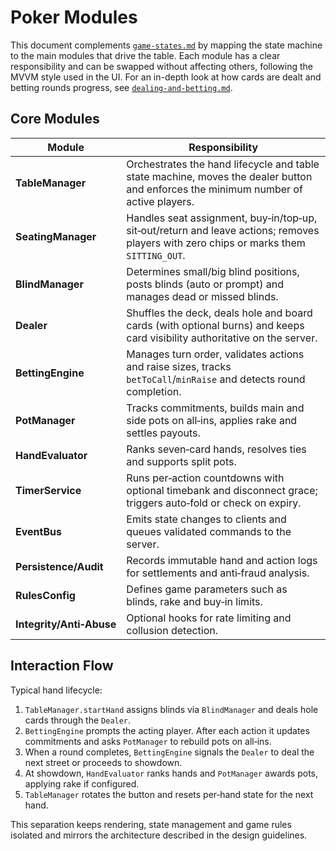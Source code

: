 # Poker Modules

This document complements [`game-states.md`](./game-states.md) by mapping the
state machine to the main modules that drive the table. Each module has a
clear responsibility and can be swapped without affecting others, following the
MVVM style used in the UI. For an in-depth look at how cards are dealt and
betting rounds progress, see [`dealing-and-betting.md`](./dealing-and-betting.md).

## Core Modules

| Module                   | Responsibility                                                                                                                         |
| ------------------------ | -------------------------------------------------------------------------------------------------------------------------------------- |
| **TableManager**         | Orchestrates the hand lifecycle and table state machine, moves the dealer button and enforces the minimum number of active players.    |
| **SeatingManager**       | Handles seat assignment, buy‑in/top‑up, sit‑out/return and leave actions; removes players with zero chips or marks them `SITTING_OUT`. |
| **BlindManager**         | Determines small/big blind positions, posts blinds (auto or prompt) and manages dead or missed blinds.                                 |
| **Dealer**               | Shuffles the deck, deals hole and board cards (with optional burns) and keeps card visibility authoritative on the server.             |
| **BettingEngine**        | Manages turn order, validates actions and raise sizes, tracks `betToCall`/`minRaise` and detects round completion.                     |
| **PotManager**           | Tracks commitments, builds main and side pots on all‑ins, applies rake and settles payouts.                                            |
| **HandEvaluator**        | Ranks seven‑card hands, resolves ties and supports split pots.                                                                         |
| **TimerService**         | Runs per‑action countdowns with optional timebank and disconnect grace; triggers auto‑fold or check on expiry.                         |
| **EventBus**             | Emits state changes to clients and queues validated commands to the server.                                                            |
| **Persistence/Audit**    | Records immutable hand and action logs for settlements and anti‑fraud analysis.                                                        |
| **RulesConfig**          | Defines game parameters such as blinds, rake and buy‑in limits.                                                                        |
| **Integrity/Anti‑Abuse** | Optional hooks for rate limiting and collusion detection.                                                                              |

## Interaction Flow

Typical hand lifecycle:

1. `TableManager.startHand` assigns blinds via `BlindManager` and deals hole cards through the `Dealer`.
2. `BettingEngine` prompts the acting player. After each action it updates commitments and asks `PotManager` to rebuild pots on all‑ins.
3. When a round completes, `BettingEngine` signals the `Dealer` to deal the next street or proceeds to showdown.
4. At showdown, `HandEvaluator` ranks hands and `PotManager` awards pots, applying rake if configured.
5. `TableManager` rotates the button and resets per‑hand state for the next hand.

This separation keeps rendering, state management and game rules isolated and mirrors the architecture described in the design guidelines.

